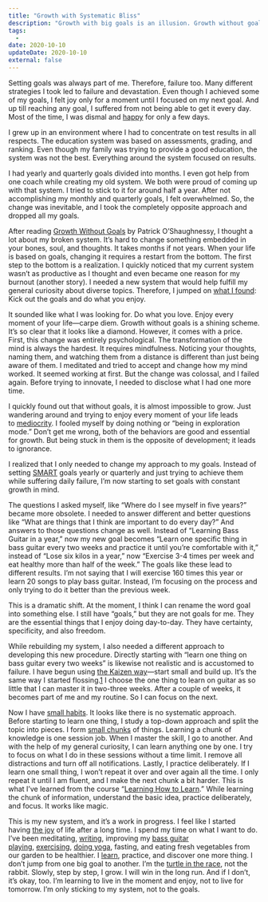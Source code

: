 ```yaml
---
title: "Growth with Systematic Bliss"
description: "Growth with big goals is an illusion. Growth without goals is too. We need the middle ground, and this is how I approach it."
tags:
  -
date: 2020-10-10
updateDate: 2020-10-10
external: false
---
```


Setting goals was always part of me. Therefore, failure too. Many different strategies I took led to failure and devastation. Even though I achieved some of my goals, I felt joy only for a moment until I focused on my next goal. And up till reaching any goal, I suffered from not being able to get it every day. Most of the time, I was dismal and [happy](https://candost.substack.com/p/a-life-without-problems-the-happiness) for only a few days.

I grew up in an environment where I had to concentrate on test results in all respects. The education system was based on assessments, grading, and ranking. Even though my family was trying to provide a good education, the system was not the best. Everything around the system focused on results.

I had yearly and quarterly goals divided into months. I even got help from one coach while creating my old system. We both were proud of coming up with that system. I tried to stick to it for around half a year. After not accomplishing my monthly and quarterly goals, I felt overwhelmed. So, the change was inevitable, and I took the completely opposite approach and dropped all my goals.

After reading [Growth Without Goals](https://www.joincolossus.com/blog/posts/growth-without-goals) by Patrick O’Shaughnessy, I thought a lot about my broken system. It’s hard to change something embedded in your bones, soul, and thoughts. It takes months if not years. When your life is based on goals, changing it requires a restart from the bottom. The first step to the bottom is a realization. I quickly noticed that my current system wasn’t as productive as I thought and even became one reason for my burnout (another story). I needed a new system that would help fulfill my general curiosity about diverse topics. Therefore, I jumped on [what I found](https://jamesclear.com/goals-systems): Kick out the goals and do what you enjoy.

It sounded like what I was looking for. Do what you love. Enjoy every moment of your life—carpe diem. Growth without goals is a shining scheme. It’s so clear that it looks like a diamond. However, it comes with a price. First, this change was entirely psychological. The transformation of the mind is always the hardest. It requires mindfulness. Noticing your thoughts, naming them, and watching them from a distance is different than just being aware of them. I meditated and tried to accept and change how my mind worked. It seemed working at first. But the change was colossal, and I failed again. Before trying to innovate, I needed to disclose what I had one more time.

I quickly found out that without goals, it is almost impossible to grow. Just wandering around and trying to enjoy every moment of your life leads to [mediocrity](https://www.nateliason.com/blog/systems-without-goals). I fooled myself by doing nothing or “being in exploration mode.” Don’t get me wrong, both of the behaviors are good and essential for growth. But being stuck in them is the opposite of development; it leads to ignorance.

I realized that I only needed to change my approach to my goals. Instead of setting [SMART](https://www.mindtools.com/pages/article/smart-goals.htm) goals yearly or quarterly and just trying to achieve them while suffering daily failure, I’m now starting to set goals with constant growth in mind.

The questions I asked myself, like “Where do I see myself in five years?” became more obsolete. I needed to answer different and better questions like “What are things that I think are important to do every day?” And answers to those questions change as well. Instead of “Learning Bass Guitar in a year,” now my new goal becomes “Learn one specific thing in bass guitar every two weeks and practice it until you’re comfortable with it,” instead of “Lose six kilos in a year,” now “Exercise 3-4 times per week and eat healthy more than half of the week.” The goals like these lead to different results. I’m not saying that I will exercise 160 times this year or learn 20 songs to play bass guitar. Instead, I’m focusing on the process and only trying to do it better than the previous week.

This is a dramatic shift. At the moment, I think I can rename the word goal into something else. I still have “goals,” but they are not goals for me. They are the essential things that I enjoy doing day-to-day. They have certainty, specificity, and also freedom.

While rebuilding my system, I also needed a different approach to developing this new procedure. Directly starting with “learn one thing on bass guitar every two weeks” is likewise not realistic and is accustomed to failure. I have begun using [the Kaizen way](https://www.amazon.de/dp/B00GU2RHCG/ref=cm_sw_em_r_mt_dp_GFGEFb95G33DG)—start small and build up. It’s the same way I started flossing.[1](https://mediations.candost.blog/p/candost.blog/growth-with-systematic-bliss/#fn-1) I choose the one thing to learn on guitar as so little that I can master it in two-three weeks. After a couple of weeks, it becomes part of me and my routine. So I can focus on the next.

Now I have [small habits](https://candost.substack.com/p/why-is-writing-important). It looks like there is no systematic approach. Before starting to learn one thing, I study a top-down approach and split the topic into pieces. I form [small chunks](https://www.wikiwand.com/en/Chunking_(psychology)) of things. Learning a chunk of knowledge is one session job. When I master the skill, I go to another. And with the help of my general curiosity, I can learn anything one by one. I try to focus on what I do in these sessions without a time limit. I remove all distractions and turn off all notifications. Lastly, I practice deliberately. If I learn one small thing, I won’t repeat it over and over again all the time. I only repeat it until I am fluent, and I make the next chunk a bit harder. This is what I’ve learned from the course “[Learning How to Learn](https://www.coursera.org/learn/learning-how-to-learn).” While learning the chunk of information, understand the basic idea, practice deliberately, and focus. It works like magic.

This is my new system, and it’s a work in progress. I feel like I started having [the joy](https://candost.substack.com/p/a-life-without-problems-the-happiness) of life after a long time. I spend my time on what I want to do. I’ve been meditating, [writing](https://candost.substack.com/p/why-is-writing-important), improving my [bass guitar playing](https://www.talkingbass.net/), [exercising](https://www.runtastic.com/), [doing yoga](https://www.youtube.com/user/yogawithadriene), fasting, and eating fresh vegetables from our garden to be healthier. I [learn](http://candost.substack.com/), practice, and discover one more thing. I don’t jump from one big goal to another. I’m the [turtle in the race](https://www.moralstories.org/the-rabbit-and-the-turtle/), not the rabbit. Slowly, step by step, I grow. I will win in the long run. And if I don’t, it’s okay, too. I’m learning to live in the moment and enjoy, not to live for tomorrow. I’m only sticking to my system, not to the goals.
